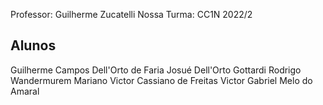 Professor: Guilherme Zucatelli Nossa
Turma: CC1N 2022/2

Alunos
-------
Guilherme Campos Dell'Orto de Faria
Josué Dell'Orto Gottardi
Rodrigo Wandermurem Mariano
Victor Cassiano de Freitas
Victor Gabriel Melo do Amaral
